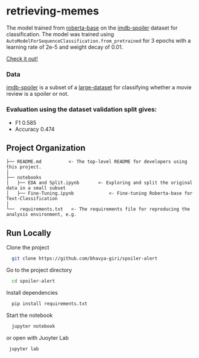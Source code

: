 retrieving-memes
==============================

The model trained from [roberta-base](https://huggingface.co/roberta-base) on the [imdb-spoiler](https://huggingface.co/datasets/bhavyagiri/imdb-spoiler) dataset for classification.
The model was trained using `AutoModelForSequenceClassification.from_pretrained` for 3 epochs with a learning rate of 2e-5 and weight decay of 0.01.

[Check it out!](https://huggingface.co/bhavyagiri/roberta-base-finetuned-imdb-spoilers)

### Data

[imdb-spoiler](https://huggingface.co/datasets/bhavyagiri/imdb-spoiler) is a subset of a [large-dataset](https://www.kaggle.com/datasets/rmisra/imdb-spoiler-dataset) for classifying whether a movie review is a spoiler or not.

### Evaluation using the dataset validation split gives:
- F1 0.585
- Accuracy 0.474


Project Organization
------------
    ├── README.md          <- The top-level README for developers using this project.
    │
    ├── notebooks          
    |   ├── EDA and Split.ipynb       <- Exploring and split the original data in a small subset
    │   ├── Fine-Tuning.ipynb             <- Fine-tuning Roberta-base for Text-Classification
    │
    └──  requirements.txt   <- The requirements file for reproducing the analysis environment, e.g.

 ## Run Locally

Clone the project

```bash
  git clone https://github.com/bhavya-giri/spoiler-alert
```

Go to the project directory

```bash
  cd spoiler-alert
```

Install dependencies

```bash
  pip install requirements.txt
```

Start the notebook

```bash
  jupyter notebook
```
or open with Juoyter Lab

```bash
 jupyter lab
```
